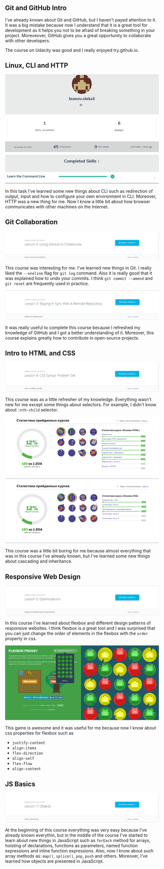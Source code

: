 ## Git and GitHub Intro 

I've already known about Git and GitHub, but I haven't payed attention to it. It was a big mistake because now I understand that it is a great tool for development as it helps you not to be afraid of breaking something in your project. Moreveover, GitHub gives you a great opportunity to collaborate with other developers.

The course on Udacity was good and I really enjoyed try.github.io.

## Linux, CLI and HTTP

![screenshot](task_linux_cli/Screenshot_1.png)

In this task I've learned some new things about CLI such as redirection of output, input and how to configure your own environment in CLI. Moreover, HTTP was a new thing for me. Now I know a little bit about how browser communicates with other machines on the Internet.

## Git Collaboration

![screenshot](task_git_collaboration/Screenshot_1.1.png)

This course was interesting for me. I've learned new things in Git. I really liked the `--oneline` flag for `git log` command. Also it is really good that it was explained how to undo your commits. I think `git commit --amend` and `git reset` are frequently used in practice.

![screenshot](task_git_collaboration/Screenshot_2.png)

It was really useful to complete this course because I refreshed my knowledge of GitHub and I got a better understanding of it. Moreover, this course explains greatly how to contribute in open-source projects.

## Intro to HTML and CSS

![screenshot](task_html_css_intro/Screenshot_1.png)

This course was as a little refresher of my knowledge. Everything wasn't new for me except some things about selectors. For example, I didn't know about `:nth-child` selector. 

![screenshot](task_html_css_intro/Screenshot_2.png)
![screenshot](task_html_css_intro/Screenshot_3.png)

This course was a little bit boring for me because almost everything that was in this course I've already known, but I've learned some new things about cascading and inheritance.

## Responsive Web Design

![screenshot](task_responsive_web_design/Screenshot_1.png)

In this course I've learned about flexbox and different design patterns of responsive websites. I think flexbox is a great tool and I was surprised that you can just change the order of elements in the flexbox with the `order` property in css.

![screenshot](task_responsive_web_design/Screenshot_2.png)

This game is awesome and it was useful for me because now I know about css properties for flexbox such as
* `justify-content`
* `align-items`
* `flex-direction`
* `align-self`
* `flex-flow`
* `align-content`

## JS Basics

![screenshot](task_js_basics/Screenshot_1.png)

At the beginning of this course everything was very easy because I've already known everythin, but in the middle of the course I've started to learn about new things in JavaScript such as `forEach` method for arrays, hoisting of declarations, functions as parameters, named function expressions and inline function expressions. Also, now I know about such array methods as: `map()`, `splice()`, `pop`, `push` and others. Moreover, I've learned how objects are presented in JavaScript.